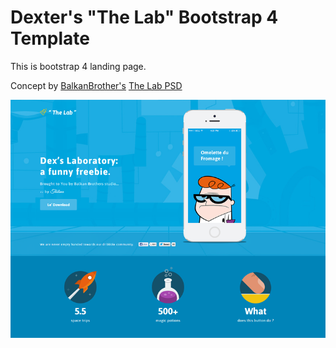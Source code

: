 # Dexter's "The Lab" Bootstrap 4 Template

This is bootstrap 4 landing page.

Concept by [BalkanBrother's](https://dribbble.com/BalkanBrothers) [The Lab PSD](https://dribbble.com/shots/1330023-Dexter-s-The-Lab-Website-Design-Freebie-PSD)

![Dexters Lab](/screenshot/screenshot.png?raw=true)
